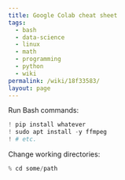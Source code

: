 ```yaml
---
title: Google Colab cheat sheet
tags:
  - bash
  - data-science
  - linux
  - math
  - programming
  - python
  - wiki
permalink: /wiki/18f33583/
layout: page
---
```


Run Bash commands:

```python
! pip install whatever
! sudo apt install -y ffmpeg
! # etc.
```

Change working directories:

```python
% cd some/path
```
